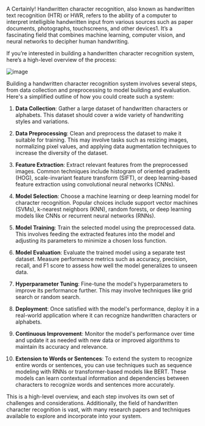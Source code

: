 A Certainly! Handwritten character recognition, also known as handwritten text recognition (HTR) or HWR, refers to the ability of a computer to interpret intelligible handwritten input from various sources such as paper documents, photographs, touchscreens, and other devices1. It’s a fascinating field that combines machine learning, computer vision, and neural networks to decipher human handwriting.

If you’re interested in building a handwritten character recognition system, here’s a high-level overview of the process:

![image](https://github.com/VmanishKreddy/-CodeAlpha_Handwritten_Chracter_Recognition/assets/170094256/205f088d-43a8-413c-ac42-95a94f253abd)

Building a handwritten character recognition system involves several steps, from data collection and preprocessing to model building and evaluation. Here's a simplified outline of how you could create such a system:

1. **Data Collection**: Gather a large dataset of handwritten characters or alphabets. This dataset should cover a wide variety of handwriting styles and variations.

2. **Data Preprocessing**: Clean and preprocess the dataset to make it suitable for training. This may involve tasks such as resizing images, normalizing pixel values, and applying data augmentation techniques to increase the diversity of the dataset.

3. **Feature Extraction**: Extract relevant features from the preprocessed images. Common techniques include histogram of oriented gradients (HOG), scale-invariant feature transform (SIFT), or deep learning-based feature extraction using convolutional neural networks (CNNs).

4. **Model Selection**: Choose a machine learning or deep learning model for character recognition. Popular choices include support vector machines (SVMs), k-nearest neighbors (KNN), random forests, or deep learning models like CNNs or recurrent neural networks (RNNs).

5. **Model Training**: Train the selected model using the preprocessed data. This involves feeding the extracted features into the model and adjusting its parameters to minimize a chosen loss function.

6. **Model Evaluation**: Evaluate the trained model using a separate test dataset. Measure performance metrics such as accuracy, precision, recall, and F1 score to assess how well the model generalizes to unseen data.

7. **Hyperparameter Tuning**: Fine-tune the model's hyperparameters to improve its performance further. This may involve techniques like grid search or random search.

8. **Deployment**: Once satisfied with the model's performance, deploy it in a real-world application where it can recognize handwritten characters or alphabets.

9. **Continuous Improvement**: Monitor the model's performance over time and update it as needed with new data or improved algorithms to maintain its accuracy and relevance.

10. **Extension to Words or Sentences**: To extend the system to recognize entire words or sentences, you can use techniques such as sequence modeling with RNNs or transformer-based models like BERT. These models can learn contextual information and dependencies between characters to recognize words and sentences more accurately.

This is a high-level overview, and each step involves its own set of challenges and considerations. Additionally, the field of handwritten character recognition is vast, with many research papers and techniques available to explore and incorporate into your system.
